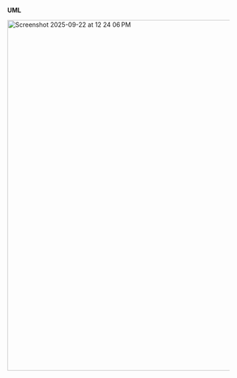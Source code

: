 **UML**


<img width="1123" height="797" alt="Screenshot 2025-09-22 at 12 24 06 PM" src="https://github.com/user-attachments/assets/35ec7de1-ef87-45d7-9d3b-3dc3a489fa63" />

